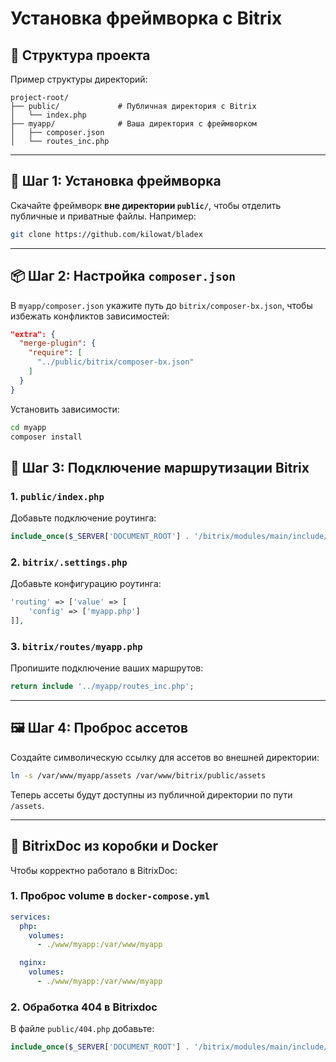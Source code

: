 # Установка фреймворка с Bitrix

## 📁 Структура проекта

Пример структуры директорий:

```
project-root/
├── public/             # Публичная директория с Bitrix
│   └── index.php
├── myapp/              # Ваша директория с фреймворком
│   ├── composer.json
│   └── routes_inc.php
```

---

## 🔧 Шаг 1: Установка фреймворка

Скачайте фреймворк **вне директории `public/`**, чтобы отделить публичные и приватные файлы. Например:

```bash
git clone https://github.com/kilowat/bladex
```

---

## 📦 Шаг 2: Настройка `composer.json`

В `myapp/composer.json` укажите путь до `bitrix/composer-bx.json`, чтобы избежать конфликтов зависимостей:

```json
"extra": {
  "merge-plugin": {
    "require": [
      "../public/bitrix/composer-bx.json"
    ]
  }
}

```
Установить зависимости:

```bash
cd myapp
composer install
```

## 🧩 Шаг 3: Подключение маршрутизации Bitrix

### 1. `public/index.php`

Добавьте подключение роутинга:

```php
include_once($_SERVER['DOCUMENT_ROOT'] . '/bitrix/modules/main/include/routing_index.php');
```

### 2. `bitrix/.settings.php`

Добавьте конфигурацию роутинга:

```php
'routing' => ['value' => [
    'config' => ['myapp.php']
]],
```

### 3. `bitrix/routes/myapp.php`

Пропишите подключение ваших маршрутов:

```php
return include '../myapp/routes_inc.php';
```

---

## 🖼 Шаг 4: Проброс ассетов

Создайте символическую ссылку для ассетов во внешней директории:

```bash
ln -s /var/www/myapp/assets /var/www/bitrix/public/assets
```

Теперь ассеты будут доступны из публичной директории по пути `/assets`.

---

## 🐳 BitrixDoc из коробки и Docker

Чтобы корректно работало в BitrixDoc:

### 1. Проброс volume в `docker-compose.yml`

```yaml
services:
  php:
    volumes:
      - ./www/myapp:/var/www/myapp

  nginx:
    volumes:
      - ./www/myapp:/var/www/myapp
```

### 2. Обработка 404 в Bitrixdoc

В файле `public/404.php` добавьте:

```php
include_once($_SERVER['DOCUMENT_ROOT'] . '/bitrix/modules/main/include/routing_index.php');
```